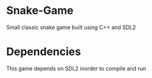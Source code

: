 # Snake-Game
Small classic snake game built using C++ and SDL2

# Dependencies
This game depends on SDL2 inorder to compile and run
